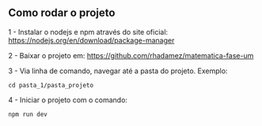 ## Como rodar o projeto

1 - Instalar o nodejs e npm através do site oficial:
https://nodejs.org/en/download/package-manager

2 - Baixar o projeto em: https://github.com/rhadamez/matematica-fase-um

3 - Via linha de comando, navegar até a pasta do projeto. Exemplo:

```
cd pasta_1/pasta_projeto
```

4 - Iniciar o projeto com o comando:

```
npm run dev
```
